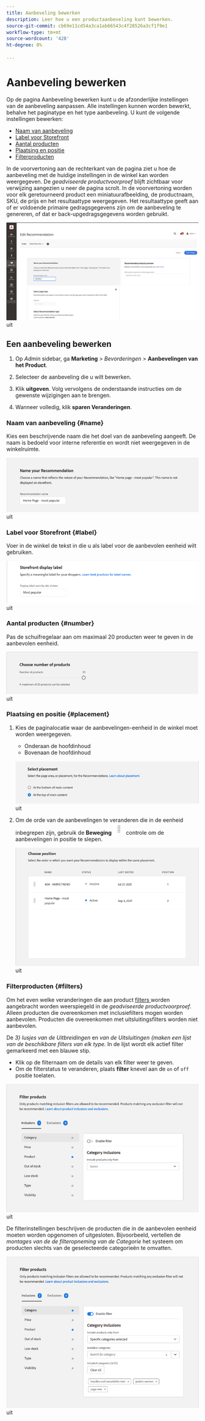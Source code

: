 ```yaml
---
title: Aanbeveling bewerken
description: Leer hoe u een productaanbeveling kunt bewerken.
source-git-commit: cb69e11cd54a3ca1ab66543c4f28526a3cf1f9e1
workflow-type: tm+mt
source-wordcount: '428'
ht-degree: 0%

---
```


# Aanbeveling bewerken

Op de pagina Aanbeveling bewerken kunt u de afzonderlijke instellingen van de aanbeveling aanpassen. Alle instellingen kunnen worden bewerkt, behalve het paginatype en het type aanbeveling. U kunt de volgende instellingen bewerken:

- [Naam van aanbeveling](#name)
- [Label voor Storefront](#label)
- [Aantal producten](#number)
- [Plaatsing en positie](#placement)
- [Filterproducten](#filters)

In de voorvertoning aan de rechterkant van de pagina ziet u hoe de aanbeveling met de huidige instellingen in de winkel kan worden weergegeven. De _geadviseerde productvoorproef_ blijft zichtbaar voor verwijzing aangezien u neer de pagina scrolt. In de voorvertoning worden voor elk geretourneerd product een miniatuurafbeelding, de productnaam, SKU, de prijs en het resultaattype weergegeven. Het resultaattype geeft aan of er voldoende primaire gedragsgegevens zijn om de aanbeveling te genereren, of dat er back-upgedragsgegevens worden gebruikt.

![ geeft Aanbevelingen ](assets/edit-recommendation.png) uit

## Een aanbeveling bewerken

1. Op _Admin_ sidebar, ga **Marketing** > _Bevorderingen_ > **Aanbevelingen van het Product**.

1. Selecteer de aanbeveling die u wilt bewerken.

1. Klik **uitgeven**. Volg vervolgens de onderstaande instructies om de gewenste wijzigingen aan te brengen.

1. Wanneer volledig, klik **sparen Veranderingen**.

### Naam van aanbeveling {#name}

Kies een beschrijvende naam die het doel van de aanbeveling aangeeft. De naam is bedoeld voor interne referentie en wordt niet weergegeven in de winkelruimte.

![ geef naam ](assets/edit-name.png) uit

### Label voor Storefront {#label}

Voer in de winkel de tekst in die u als label voor de aanbevolen eenheid wilt gebruiken.

![ geef etiket ](assets/edit-storefront-label.png) uit

### Aantal producten {#number}

Pas de schuifregelaar aan om maximaal 20 producten weer te geven in de aanbevolen eenheid.

![ geef aantal producten ](assets/edit-number-of-products.png) uit

### Plaatsing en positie {#placement}

1. Kies de paginalocatie waar de aanbevelingen-eenheid in de winkel moet worden weergegeven.

   - Onderaan de hoofdinhoud
   - Bovenaan de hoofdinhoud

   ![ geef plaatsing ](assets/edit-placement.png) uit

1. Om de orde van de aanbevelingen te veranderen die in de eenheid inbegrepen zijn, gebruik de **Beweging** ![ de selecteur van de Beweging ](assets/icon-move.png) controle om de aanbevelingen in positie te slepen.

   ![ geeft positie ](assets/edit-position.png) uit

### Filterproducten {#filters}

Om het even welke veranderingen die aan product [ filters ](filters.md) worden aangebracht worden weerspiegeld in de _geadviseerde productvoorproef_. Alleen producten die overeenkomen met inclusiefilters mogen worden aanbevolen. Producten die overeenkomen met uitsluitingsfilters worden niet aanbevolen.

De _3} lusjes van de Uitbreidingen_ en _van de Uitsluitingen {maken een lijst van de beschikbare filters van elk type._ In de lijst wordt elk actief filter gemarkeerd met een blauwe stip.

- Klik op de filternaam om de details van elk filter weer te geven.
- Om de filterstatus te veranderen, plaats **filter** knevel aan de `on` of `off` positie toelaten.

![ geeft filters ](assets/edit-filters.png) uit

De filterinstellingen beschrijven de producten die in de aanbevolen eenheid moeten worden opgenomen of uitgesloten. Bijvoorbeeld, vertellen de _montages van de de filteropneming van de Categorie_ het systeem om producten slechts van de geselecteerde categorieën te omvatten.

![ geef categoriefilter ](assets/edit-filter-category.png) uit
